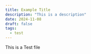 ```yaml
---
title: Example Title
description: "This is a description"
date: 2024-11-08
draft: false
tags:
  - test
---
```


This is a Test file
